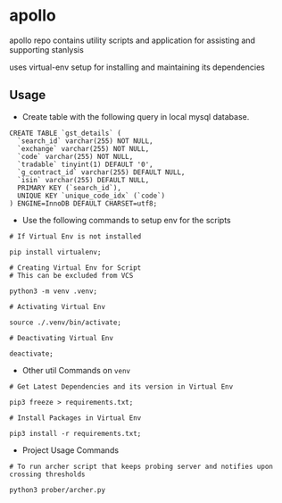 # apollo
apollo repo contains utility scripts and application for assisting and supporting stanlysis

uses virtual-env setup for installing and maintaining its dependencies

## Usage
 - Create table with the following query in local mysql database.

```
CREATE TABLE `gst_details` (
  `search_id` varchar(255) NOT NULL,
  `exchange` varchar(255) NOT NULL,
  `code` varchar(255) NOT NULL,
  `tradable` tinyint(1) DEFAULT '0',
  `g_contract_id` varchar(255) DEFAULT NULL,
  `isin` varchar(255) DEFAULT NULL,
  PRIMARY KEY (`search_id`),
  UNIQUE KEY `unique_code_idx` (`code`)
) ENGINE=InnoDB DEFAULT CHARSET=utf8;
```

  - Use the following commands to setup env for the scripts

  ```
  # If Virtual Env is not installed

  pip install virtualenv;
  ```
  ```
  # Creating Virtual Env for Script
  # This can be excluded from VCS

  python3 -m venv .venv;
  ```
  ```
  # Activating Virtual Env

  source ./.venv/bin/activate;
  ```
  ```
  # Deactivating Virtual Env

  deactivate;
  ```
  - Other util Commands on `venv`

  ```
  # Get Latest Dependencies and its version in Virtual Env

  pip3 freeze > requirements.txt;
  ```

  ```
  # Install Packages in Virtual Env

  pip3 install -r requirements.txt;
  ```
  - Project Usage Commands
  ```
  # To run archer script that keeps probing server and notifies upon crossing thresholds

  python3 prober/archer.py
  ```


